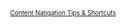 <br />

<div style="font-size: 10px; text-align: center;">
    <a href="https://julianwest.me/Blog/nav-tips/">Content Natigation Tips & Shortcuts</a>
</div>